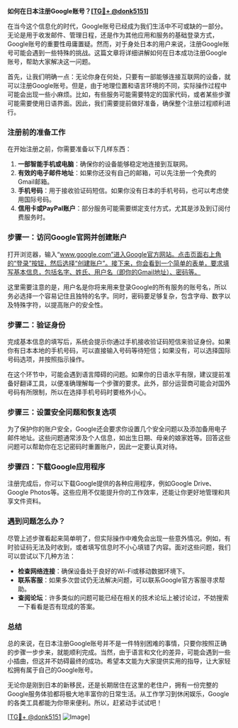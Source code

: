 **如何在日本注册Google账号？[[TG💪+ @donk5151](https://t.me/s/donk5151)]**

在当今这个信息化的时代，Google账号已经成为我们生活中不可或缺的一部分。无论是用于收发邮件、管理日程，还是作为其他应用和服务的基础登录方式，Google账号的重要性毋庸置疑。然而，对于身处日本的用户来说，注册Google账号可能会遇到一些特殊的挑战。这篇文章将详细讲解如何在日本成功注册Google账号，帮助大家解决这一问题。

首先，让我们明确一点：无论你身在何处，只要有一部能够连接互联网的设备，就可以注册Google账号。但是，由于地理位置和语言环境的不同，实际操作过程中可能会出现一些小麻烦。比如，有些服务可能需要特定的国家代码，或者某些步骤可能需要使用日语界面。因此，我们需要提前做好准备，确保整个注册过程顺利进行。

### 注册前的准备工作

在开始注册之前，你需要准备以下几样东西：

1. **一部智能手机或电脑**：确保你的设备能够稳定地连接到互联网。
2. **有效的电子邮件地址**：如果你还没有自己的邮箱，可以先注册一个免费的Gmail邮箱。
3. **手机号码**：用于接收验证码短信。如果你没有日本的手机号码，也可以考虑使用国际号码。
4. **信用卡或PayPal账户**：部分服务可能需要绑定支付方式，尤其是涉及到订阅付费服务时。

### 步骤一：访问Google官网并创建账户

打开浏览器，输入“www.google.com”进入Google官方网站。点击页面右上角的“登录”按钮，然后选择“创建账户”。接下来，你会看到一个简单的表单，要求填写基本信息，包括名字、姓氏、用户名（即你的Gmail地址）、密码等。

这里需要注意的是，用户名是你将来用来登录Google的所有服务的账号名，所以务必选择一个容易记住且独特的名字。同时，密码要足够复杂，包含字母、数字以及特殊字符，以提高账户的安全性。

### 步骤二：验证身份

完成基本信息的填写后，系统会提示你通过手机接收验证码短信来验证身份。如果你有日本本地的手机号码，可以直接输入号码等待短信；如果没有，可以选择国际号码选项，并按照指示操作。

在这个环节中，可能会遇到语言障碍的问题。如果你的日语水平有限，建议提前准备好翻译工具，以便准确理解每一个步骤的要求。此外，部分运营商可能会对国外号码有所限制，所以在选择手机号码时要格外小心。

### 步骤三：设置安全问题和恢复选项

为了保护你的账户安全，Google还会要求你设置几个安全问题以及添加备用电子邮件地址。这些问题通常涉及个人信息，如出生日期、母亲的娘家姓等。回答这些问题可以帮助你在忘记密码时重置账户，因此一定要认真对待。

### 步骤四：下载Google应用程序

注册完成后，你可以下载Google提供的各种应用程序，例如Google Drive、Google Photos等。这些应用不仅能提升你的工作效率，还能让你更好地管理和共享文件资料。

### 遇到问题怎么办？

尽管上述步骤看起来简单明了，但实际操作中难免会出现一些意外情况。例如，有时验证码无法及时收到，或者填写信息时不小心填错了内容。面对这些问题，我们可以尝试以下几种方法：

- **检查网络连接**：确保设备处于良好的Wi-Fi或移动数据环境下。
- **联系客服**：如果多次尝试仍无法解决问题，可以联系Google官方客服寻求帮助。
- **查阅论坛**：许多类似的问题可能已经在相关的技术论坛上被讨论过，不妨搜索一下看看是否有现成的答案。

### 总结

总的来说，在日本注册Google账号并不是一件特别困难的事情，只要你按照正确的步骤一步步来，就能顺利完成。当然，由于语言和文化的差异，可能会遇到一些小插曲，但这并不妨碍最终的成功。希望本文能为大家提供实用的指导，让大家轻松拥有属于自己的Google账号。

无论你是刚到日本的新移民，还是长期居住在这里的老住户，拥有一份完整的Google服务体验都将极大地丰富你的日常生活。从工作学习到休闲娱乐，Google的各类工具都能为你带来便利。所以，赶紧动手试试吧！

[[TG💪+ @donk5151](https://t.me/s/donk5151) ![Image](https://i.postimg.cc/rwNCRYN7/Snipaste-2025-04-30-17-27-05.png)]